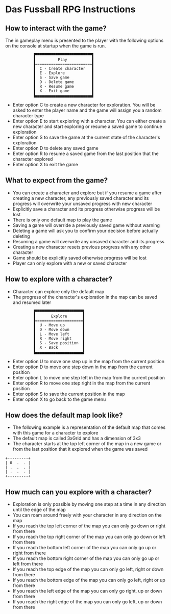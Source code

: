 # Das Fussball RPG Instructions

## How to interact with the game?

The in gameplay menu is presented to the player with the following options on the console at startup when the game is run.

```
            ▐▀▀▀▀▀▀▀▀▀▀▀▀▀▀▀▀▀▀▀▀▀▀▀▀▀▌
            ▐          Play           ▌
            ▐=========================▌
            ▐  C - Create character   ▌
            ▐  E - Explore            ▌
            ▐  S - Save game          ▌
            ▐  D - Delete game        ▌
            ▐  R - Resume game        ▌
            ▐  X - Exit game          ▌
            ▐▄▄▄▄▄▄▄▄▄▄▄▄▄▄▄▄▄▄▄▄▄▄▄▄▄▌
```

* Enter option C to create a new character for exploration. You will be asked to enter the player name and the game will assign you a random character type
* Enter option E to start exploring with a character. You can either create a new character and start exploring or resume a saved game to continue exploration
* Enter option S to save the game at the current state of the character's exploration
* Enter option D to delete any saved game
* Enter option R to resume a saved game from the last position that the character explored
* Enter option X to exit the game

## What to expect from the game?

* You can create a character and explore but if you resume a game after creating a new character, any previously saved character and its progress will overwrite your unsaved progress with new character 
* Explicitly save a character and its progress otherwise progress will be lost
* There is only one default map to play the game
* Saving a game will override a previously saved game without warning
* Deleting a game will ask you to confirm your decision before actually deleting
* Resuming a game will overwrite any unsaved character and its progress
* Creating a new character resets previous progress with any other character
* Game should be explicitly saved otherwise progress will be lost
* Player can only explore with a new or saved character

## How to explore with a character?

* Character can explore only the default map
* The progress of the character's exploration in the map can be saved and resumed later

```
            ▐▀▀▀▀▀▀▀▀▀▀▀▀▀▀▀▀▀▀▀▀▀▌
            ▐       Explore       ▌
            ▐=====================▌
            ▐  U - Move up        ▌
            ▐  D - Move down      ▌
            ▐  L - Move left      ▌
            ▐  R - Move right     ▌
            ▐  S - Save position  ▌
            ▐  X - Back           ▌
            ▐▄▄▄▄▄▄▄▄▄▄▄▄▄▄▄▄▄▄▄▄▄▌
```

* Enter option U to move one step up in the map from the current position
* Enter option D to move one step down in the map from the current position
* Enter option L to move one step left in the map from the current position
* Enter option R to move one step right in the map from the current position
* Enter option S to save the current position in the map
* Enter option X to go back to the game menu

## How does the default map look like?

* The following example is a representation of the default map that comes with this game for a character to explore
* The default map is called 3xGrid and has a dimension of 3x3
* The character starts at the top left corner of the map in a new game or from the last position that it explored when the game was saved

```
+---------+
| 0  .  . |
| .  .  . |
| .  .  . |
+---------+
```

## How much can you explore with a character?

* Exploration is only possible by moving one step at a time in any direction until the edge of the map
* You can roam around freely with your character in any direction on the map
* If you reach the top left corner of the map you can only go down or right from there
* If you reach the top right corner of the map you can only go down or left from there
* If you reach the bottom left corner of the map you can only go up or right from there
* If you reach the bottom right corner of the map you can only go up or left from there
* If you reach the top edge of the map you can only go left, right or down from there
* If you reach the bottom edge of the map you can only go left, right or up from there
* If you reach the left edge of the map you can only go right, up or down from there
* If you reach the right edge of the map you can only go left, up or down from there
